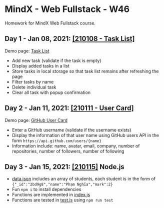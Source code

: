 # MindX - Web Fullstack - W46
Homework for MindX Web Fullstack course.

## Day 1 - Jan 08, 2021: [[210108 - Task List]](210108-task-list)

Demo page: [Task List](https://nguyennganhi.github.io/mindx-web-fullstack-w46/210108-task-list)

* Add new task (validate if the task is empty)
* Display added tasks in a list
* Store tasks in local storage so that task list remains after refreshing the page
* Filter tasks by name
* Delete individual task
* Clear all task with popup confirmation

## Day 2 - Jan 11, 2021: [[210111 - User Card]](210111-user-card)

Demo page: [GitHub User Card](https://nguyennganhi.github.io/mindx-web-fullstack-w46/210111-user-card)

* Enter a GitHub username (validate if the username exists)
* Display the information of that user name using GitHub users API in the form `https://api.github.com/users/{name}` 
* Information include: name, avatar, email, company, number of repositories, number of followers, number of following

## Day 3 - Jan 15, 2021: [[210115]](210115) Node.js

* [data.json](210115/data.json) includes an array of students, each student is in the form of `{"_id":"2bd9g8","name":"Phạm Nghĩa","mark":2}`
* Fun `npm i` to install dependencies
* Functions are implemented in [index.js](210115/index.js)
* Functions are tested in [test.js](210115/test.js) using `npm run test` 
 
